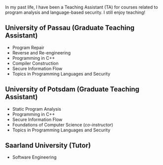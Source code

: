In my past life, I have been a Teaching Assistant (TA) for courses related to program analysis and language-based security. I still enjoy teaching!

## University of Passau (Graduate Teaching Assistant)
- Program Repair
- Reverse and Re-engineering
- Programming in C++
- Compiler Construction
- Secure Information Flow
- Topics in Programming Languages and Security

## University of Potsdam (Graduate Teaching Assistant)
- Static Program Analysis
- Programming in C++
- Secure Information Flow
- Foundations of Computer Science (*co-instructor*)
- Topics in Programming Languages and Security

## Saarland University (Tutor)
- Software Engineering